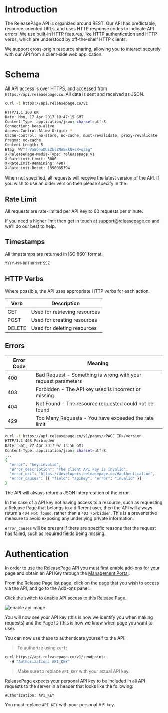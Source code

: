 # Introduction

The ReleasePage API is organized around REST. Our API has predictable, resource-oriented URLs, and uses HTTP response codes to indicate API errors. We use built-in HTTP features, like HTTP authentication and HTTP verbs, which are understood by off-the-shelf HTTP clients.

We support cross-origin resource sharing, allowing you to interact securely with our API from a client-side web application.

# Schema

All API access is over HTTPS, and accessed from `https://api.releasepage.co`. All data is sent and received as JSON.

```bash
curl -i https://api.releasepage.co/v1

HTTP/1.1 200 OK
Date: Mon, 17 Apr 2017 10:47:15 GMT
Content-Type: application/json; charset=utf-8
Connection: keep-alive
Access-Control-Allow-Origin: *
Cache-Control: no-store, no-cache, must-revalidate, proxy-revalidate
Pragma: no-cache
Content-Length: 5
ETag: W/"f-VaSQ4oDUiZblZNAEkkN+sX+q3Sg"
X-ReleasePage-Media-Type: releasepage.v1
X-RateLimit-Limit: 5000
X-RateLimit-Remaining: 4987
X-RateLimit-Reset: 1350085394
```

When not specified, all requests will receive the latest version of the API. If you wish to use an older version then please specify in the

## Rate Limit

All requests are rate-limited per API Key to 60 requests per minute.

If you need a higher limit then get in touch at [support@releasepage.co](mailto:support@releasepage.co) and we'll do our best to help.

## Timestamps
All timestamps are returned in ISO 8601 format:

`YYYY-MM-DDTHH:MM:SSZ`

## HTTP Verbs

Where possible, the API uses appropriate HTTP verbs for each action.

Verb  | Description
------|-------------
GET | Used for retrieving resources
POST  | Used for creating resources
DELETE | Used for deleting resources

## Errors

Error Code | Meaning
---------- | -------
400 | Bad Request - Something is wrong with your request parameters
403 | Forbidden - The API key used is incorrect or missing
404 | Not Found - The resource requested could not be found
429 | Too Many Requests - You have exceeded the rate limit

```bash
curl -i https://api.releasepage.co/v1/pages/<PAGE_ID>/version
HTTP/1.1 403 Forbidden
Date: Sat, 22 Apr 2017 07:13:56 GMT
Content-Type: application/json; charset=utf-8
...
{
  "error": "key-invalid",
  "error_description": "The client API key is invalid",
  "error_uri": "https://developers.releasepage.co/#authentication",
  "error_causes": [{ "field": "apiKey", "error": "invalid" }]
}
```

The API will always return a JSON interpretation of the error.

In the case of a API key not having access to a resource, such as requesting a Release Page that belongs to a different user, then the API will always return a `404 Not found`, rather than a `403 Forbidden`. This is a preventative measure to avoid exposing any underlying private information.

`error_causes` will be present if there are specific reasons that the request has failed, such as required fields being missing.


# Authentication

In order to use the ReleasePage API you must first enable add-ons for your page and obtain an API Key through the <a href="https://manage.releasepage.co">Management Portal</a>.

From the Release Page list page, click on the page that you wish to access via the API, and go to the Add-ons panel.

Click the switch to enable API access to this Release Page.

<img class="demo-image" src="./images/add-ons-panel.png" alt="enable api image" />

You will now see your API key (this is how we identify you when making requests) and the Page ID (this is how we know when page you want to use).

You can now use these to authenticate yourself to the API!

> To authorize using `curl`:

```bash
curl https://api.releasepage.co/v1/<endpoint>
  -H "Authorization: API_KEY"
```
> Make sure to replace `API_KEY` with your actual API key.

ReleasePage expects your personal API key to be included in all API requests to the server in a header that looks like the following:

`Authorization: API_KEY`

<aside class="notice">
You must replace <code>API_KEY</code> with your personal API key.
</aside>

